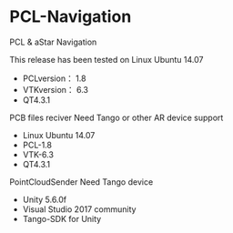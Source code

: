 # PCL-Navigation
PCL &amp; aStar Navigation

This release has been tested on Linux Ubuntu 14.07 
* PCLversion： 1.8 
* VTKversion： 6.3 
* QT4.3.1

PCB files reciver
Need Tango or other AR device support

* Linux Ubuntu 14.07
* PCL-1.8
* VTK-6.3
* QT4.3.1

PointCloudSender
Need Tango device

* Unity 5.6.0f
* Visual Studio 2017 community
* Tango-SDK for Unity
